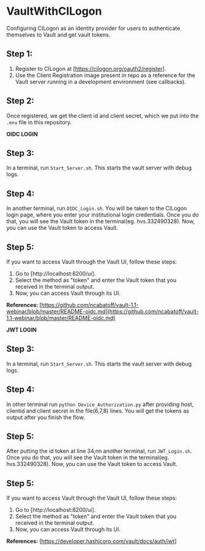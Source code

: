 # VaultWithCILogon

Configuring CILogon as an identity provider for users to authenticate themselves to Vault and get vault tokens.

## Step 1:
1. Register to CILogon at [https://cilogon.org/oauth2/register].
2. Use the Client Registration image present in repo as a reference for the Vault server running in a development environment (see callbacks).

## Step 2:
Once registered, we get the client id and client secret, which we put into the `.env` file in this repository.

__OIDC LOGIN__
## Step 3:
In a terminal, run `Start_Server.sh`. This starts the vault server with debug logs.

## Step 4:
In another terminal, run `OIDC_Login.sh`. You will be taken to the CILogon login page, where you enter your institutional login credentials. Once you do that, you will see the Vault token in the terminal(eg. hvs.332490328). Now, you can use the Vault token to access Vault.

## Step 5:
If you want to access Vault through the Vault UI, follow these steps:
1. Go to [http://localhost:8200/ui].
2. Select the method as "token" and enter the Vault token that you received in the terminal output.
3. Now, you can access Vault through its UI.

**References:** [https://github.com/ncabatoff/vault-1.1-webinar/blob/master/README-oidc.md](https://github.com/ncabatoff/vault-1.1-webinar/blob/master/README-oidc.md)

__JWT LOGIN__

## Step 3:
In a terminal, run `Start_Server.sh`. This starts the vault server with debug logs.

## Step 4:
In other terminal run `python Device_Authorization.py` after providing host, clientid and client secret in the file(6,7,8) lines. You will get the tokens as output after you finish the flow.
## Step 5:
After putting the id token at line 34,nn another terminal, run `JWT_Login.sh`. Once you do that, you will see the Vault token in the terminal(eg. hvs.332490328). Now, you can use the Vault token to access Vault.

## Step 5:
If you want to access Vault through the Vault UI, follow these steps:
1. Go to [http://localhost:8200/ui].
2. Select the method as "token" and enter the Vault token that you received in the terminal output.
3. Now, you can access Vault through its UI.

**References:** [https://developer.hashicorp.com/vault/docs/auth/jwt]
